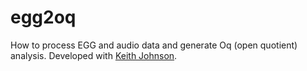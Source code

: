 # egg2oq
How to process EGG and audio data and generate Oq (open quotient) analysis. Developed with [Keith Johnson](https://github.com/keithjohnson-berkeley).
